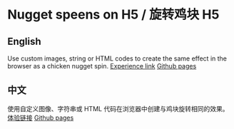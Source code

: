 # Nugget speens on H5 / 旋转鸡块 H5
## English
  Use custom images, string or HTML codes to create the same effect in the browser as a chicken nugget spin.
  [Experience link](https://bugteas-nugget-speens-h5.netlify.app/) [Github pages](http://BUGTeas.github.io/nugget_speens_h5/index.html)
## 中文
  使用自定义图像、字符串或 HTML 代码在浏览器中创建与鸡块旋转相同的效果。
  [体验链接](https://bugteas-nugget-speens-h5.netlify.app/) [Github pages](http://BUGTeas.github.io/nugget_speens_h5/index.html)

